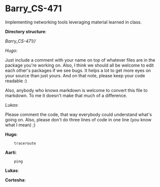 Barry_CS-471
============

Implementing networking tools leveraging material learned in class.

**Directory structure**:

  *Barry_CS-471/<package name>/<however you want your source files organized>*

_Hugo_:

Just include a comment with your name on top of whatever files are in the 
package you're working on. Also, I think we should all be welcome to edit each 
other's packages if we see bugs. It helps a lot to get more eyes on your source 
than just yours. And on that note, please keep your code readable :)

Also, anybody who knows markdown is welcome to convert this file to markdown.
To me it doesn't make that much of a difference.

_Lukas_:

Please comment the code, that way everybody could understand what's going on. Also, please don't do three lines of code in one line (you know what I mean) ;)

**Hugo**:

		traceroute
  
**Aarti**:

		ping

**Lukas**:

**Cortesha**:

